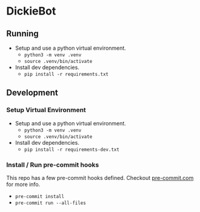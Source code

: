 # DickieBot

## Running

* Setup and use a python virtual environment.
  * `python3 -m venv .venv`
  * `source .venv/bin/activate`
* Install dev dependencies.
  * `pip install -r requirements.txt`

## Development

### Setup Virtual Environment

* Setup and use a python virtual environment.
  * `python3 -m venv .venv`
  * `source .venv/bin/activate`
* Install dev dependencies.
  * `pip install -r requirements-dev.txt`

### Install / Run pre-commit hooks

This repo has a few pre-commit hooks defined.  Checkout [pre-commit.com](https://pre-commit.com/) for more info.

* `pre-commit install`
* `pre-commit run --all-files`